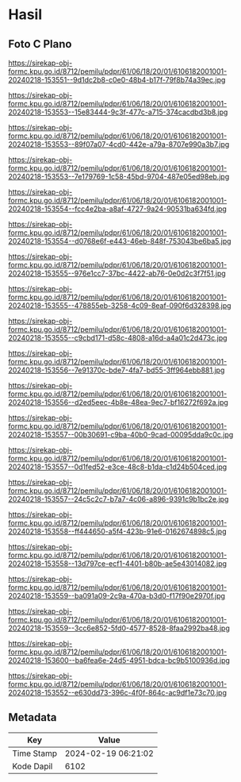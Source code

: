 # Hasil

## Foto C Plano

https://sirekap-obj-formc.kpu.go.id/8712/pemilu/pdpr/61/06/18/20/01/6106182001001-20240218-153551--9d1dc2b8-c0e0-48b4-b17f-79f8b74a39ec.jpg

https://sirekap-obj-formc.kpu.go.id/8712/pemilu/pdpr/61/06/18/20/01/6106182001001-20240218-153553--15e83444-9c3f-477c-a715-374cacdbd3b8.jpg

https://sirekap-obj-formc.kpu.go.id/8712/pemilu/pdpr/61/06/18/20/01/6106182001001-20240218-153553--89f07a07-4cd0-442e-a79a-8707e990a3b7.jpg

https://sirekap-obj-formc.kpu.go.id/8712/pemilu/pdpr/61/06/18/20/01/6106182001001-20240218-153553--7e179769-1c58-45bd-9704-487e05ed98eb.jpg

https://sirekap-obj-formc.kpu.go.id/8712/pemilu/pdpr/61/06/18/20/01/6106182001001-20240218-153554--fcc4e2ba-a8af-4727-9a24-90531ba634fd.jpg

https://sirekap-obj-formc.kpu.go.id/8712/pemilu/pdpr/61/06/18/20/01/6106182001001-20240218-153554--d0768e6f-e443-46eb-848f-753043be6ba5.jpg

https://sirekap-obj-formc.kpu.go.id/8712/pemilu/pdpr/61/06/18/20/01/6106182001001-20240218-153555--976e1cc7-37bc-4422-ab76-0e0d2c3f7f51.jpg

https://sirekap-obj-formc.kpu.go.id/8712/pemilu/pdpr/61/06/18/20/01/6106182001001-20240218-153555--478855eb-3258-4c09-8eaf-090f6d328398.jpg

https://sirekap-obj-formc.kpu.go.id/8712/pemilu/pdpr/61/06/18/20/01/6106182001001-20240218-153555--c9cbd171-d58c-4808-a16d-a4a01c2d473c.jpg

https://sirekap-obj-formc.kpu.go.id/8712/pemilu/pdpr/61/06/18/20/01/6106182001001-20240218-153556--7e91370c-bde7-4fa7-bd55-3ff964ebb881.jpg

https://sirekap-obj-formc.kpu.go.id/8712/pemilu/pdpr/61/06/18/20/01/6106182001001-20240218-153556--d2ed5eec-4b8e-48ea-9ec7-bf16272f692a.jpg

https://sirekap-obj-formc.kpu.go.id/8712/pemilu/pdpr/61/06/18/20/01/6106182001001-20240218-153557--00b30691-c9ba-40b0-9cad-00095dda9c0c.jpg

https://sirekap-obj-formc.kpu.go.id/8712/pemilu/pdpr/61/06/18/20/01/6106182001001-20240218-153557--0d1fed52-e3ce-48c8-b1da-c1d24b504ced.jpg

https://sirekap-obj-formc.kpu.go.id/8712/pemilu/pdpr/61/06/18/20/01/6106182001001-20240218-153557--24c5c2c7-b7a7-4c06-a896-9391c9b1bc2e.jpg

https://sirekap-obj-formc.kpu.go.id/8712/pemilu/pdpr/61/06/18/20/01/6106182001001-20240218-153558--ff444650-a5f4-423b-91e6-0162674898c5.jpg

https://sirekap-obj-formc.kpu.go.id/8712/pemilu/pdpr/61/06/18/20/01/6106182001001-20240218-153558--13d797ce-ecf1-4401-b80b-ae5e43014082.jpg

https://sirekap-obj-formc.kpu.go.id/8712/pemilu/pdpr/61/06/18/20/01/6106182001001-20240218-153559--ba091a09-2c9a-470a-b3d0-f17f90e2970f.jpg

https://sirekap-obj-formc.kpu.go.id/8712/pemilu/pdpr/61/06/18/20/01/6106182001001-20240218-153559--3cc6e852-5fd0-4577-8528-8faa2992ba48.jpg

https://sirekap-obj-formc.kpu.go.id/8712/pemilu/pdpr/61/06/18/20/01/6106182001001-20240218-153600--ba6fea6e-24d5-4951-bdca-bc9b5100936d.jpg

https://sirekap-obj-formc.kpu.go.id/8712/pemilu/pdpr/61/06/18/20/01/6106182001001-20240218-153552--e630dd73-396c-4f0f-864c-ac9df1e73c70.jpg


## Metadata

| Key        | Value               |
| ---------- | ------------------- |
| Time Stamp | 2024-02-19 06:21:02 |
| Kode Dapil | 6102                |



